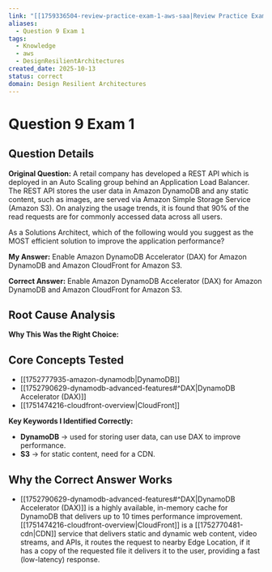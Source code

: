 ```yaml
---
link: "[[1759336504-review-practice-exam-1-aws-saa|Review Practice Exam 1 AWS SAA]]"
aliases:
  - Question 9 Exam 1
tags:
  - Knowledge
  - aws
  - DesignResilientArchitectures
created_date: 2025-10-13
status: correct
domain: Design Resilient Architectures
---
```

# Question 9 Exam 1
## Question Details
**Original Question:**
A retail company has developed a REST API which is deployed in an Auto Scaling group behind an Application Load Balancer. The REST API stores the user data in Amazon DynamoDB and any static content, such as images, are served via Amazon Simple Storage Service (Amazon S3). On analyzing the usage trends, it is found that 90% of the read requests are for commonly accessed data across all users.

As a Solutions Architect, which of the following would you suggest as the MOST efficient solution to improve the application performance?

**My Answer:** Enable Amazon DynamoDB Accelerator (DAX) for Amazon DynamoDB and Amazon CloudFront for Amazon S3.

**Correct Answer:** Enable Amazon DynamoDB Accelerator (DAX) for Amazon DynamoDB and Amazon CloudFront for Amazon S3.
## Root Cause Analysis
**Why This Was the Right Choice:** 


## Core Concepts Tested
- [[1752777935-amazon-dynamodb|DynamoDB]]
- [[1752790629-dynamodb-advanced-features#^DAX|DynamoDB Accelerator (DAX)]]
- [[1751474216-cloudfront-overview|CloudFront]]

**Key Keywords I Identified Correctly:**
- **DynamoDB** -> used for storing user data, can use DAX to improve performance.
- **S3** -> for static content, need for a CDN.
## Why the Correct Answer Works
- [[1752790629-dynamodb-advanced-features#^DAX|DynamoDB Accelerator (DAX)]] is a highly available, in-memory cache for DynamoDB that delivers up to 10 times performance improvement. [[1751474216-cloudfront-overview|CloudFront]] is a [[1752770481-cdn|CDN]] service that delivers static and dynamic web content, video streams, and APIs, it routes the request to nearby Edge Location, if it has a copy of the requested file it delivers it to the user, providing a fast (low-latency) response. 
